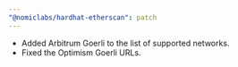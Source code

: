 ```yaml
---
"@nomiclabs/hardhat-etherscan": patch
---
```


- Added Arbitrum Goerli to the list of supported networks.
- Fixed the Optimism Goerli URLs.

